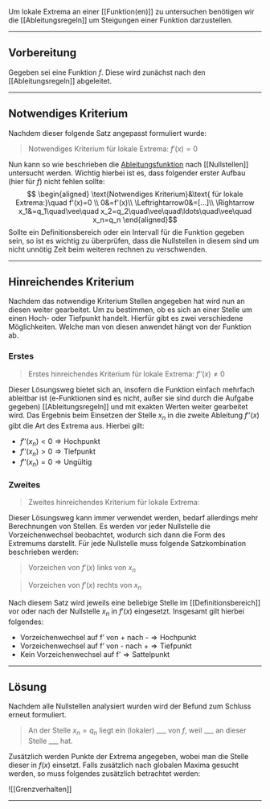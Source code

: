 Um lokale Extrema an einer [[Funktion(en)]] zu untersuchen benötigen wir die [[Ableitungsregeln]] um Steigungen einer Funktion darzustellen.

---
## Vorbereitung
Gegeben sei eine Funktion $f$. Diese wird zunächst nach den [[Ableitungsregeln]] abgeleitet.

---
## Notwendiges Kriterium
Nachdem dieser folgende Satz angepasst formuliert wurde:
> Notwendiges Kriterium für lokale Extrema: $f'(x)=0$

Nun kann so wie beschrieben die [Ableitungsfunktion](Ableitung.md) nach [[Nullstellen]] untersucht werden. Wichtig hierbei ist es, dass folgender erster Aufbau (hier für $f$) nicht fehlen sollte:
$$ \begin{aligned}
\text{Notwendiges Kriterium}&\text{ für lokale Extrema:}\quad f'(x)=0 \\
0&=f'(x)\\
\Leftrightarrow0&=[...]\\
\Rightarrow x_1&=q_1\quad\vee\quad x_2=q_2\quad\vee\quad\ldots\quad\vee\quad x_n=q_n
\end{aligned}$$
Sollte ein Definitionsbereich oder ein Intervall für die Funktion gegeben sein, so ist es wichtig zu überprüfen, dass die Nullstellen in diesem sind um nicht unnötig Zeit beim weiteren rechnen zu verschwenden.

---
## Hinreichendes Kriterium
Nachdem das notwendige Kriterium Stellen angegeben hat wird nun an diesen weiter gearbeitet.
Um zu bestimmen, ob es sich an einer Stelle um einen Hoch- oder Tiefpunkt handelt.
Hierfür gibt es zwei verschiedene Möglichkeiten. Welche man von diesen anwendet hängt von der Funktion ab.
### Erstes
> Erstes hinreichendes Kriterium für lokale Extrema: $f''(x)\neq0$

Dieser Lösungsweg bietet sich an, insofern die Funktion einfach mehrfach ableitbar ist (e-Funktionen sind es nicht, außer sie sind durch die Aufgabe gegeben) [[Ableitungsregeln]] und mit exakten Werten weiter gearbeitet wird.
Das Ergebnis beim Einsetzen der Stelle $x_n$ in die zweite Ableitung $f''(x)$ gibt die Art des Extrema aus. Hierbei gilt:
- $f''(x_n)<0\Rightarrow \text{Hochpunkt}$
- $f''(x_n)>0\Rightarrow \text{Tiefpunkt}$
- $f''(x_n)=0\Rightarrow \text{Ungültig}$
### Zweites
>  Zweites hinreichendes Kriterium für lokale Extrema:

Dieser Lösungsweg kann immer verwendet werden, bedarf allerdings mehr Berechnungen von Stellen.
Es werden vor jeder Nullstelle die Vorzeichenwechsel beobachtet, wodurch sich dann die Form des Extremums darstellt.
Für jede Nullstelle muss folgende Satzkombination beschrieben werden:
> Vorzeichen von $f'(x)$ links von $x_n$

> Vorzeichen von $f'(x)$ rechts von $x_n$

Nach diesem Satz wird jeweils eine beliebige Stelle im [[Definitionsbereich]] vor oder nach der Nullstelle $x_n$ in $f'(x)$ eingesetzt. Insgesamt gilt hierbei folgendes:
- $\text{Vorzeichenwechsel auf f' von + nach -} \Rightarrow\text{Hochpunkt}$
- $\text{Vorzeichenwechsel auf f' von - nach +} \Rightarrow\text{Tiefpunkt}$
- $\text{Kein Vorzeichenwechsel auf f'} \Rightarrow\text{Sattelpunkt}$

---
## Lösung
Nachdem alle Nullstellen analysiert wurden wird der Befund zum Schluss erneut formuliert.
>An der Stelle $x_n=q_n$ liegt ein (lokaler) ___ von $f$,
>weil ___ an dieser Stelle ___ hat.

Zusätzlich werden Punkte der Extrema angegeben, wobei man die Stelle dieser in $f(x)$ einsetzt.
Falls zusätzlich nach globalen Maxima gesucht werden, so muss folgendes zusätzlich betrachtet werden:

![[Grenzverhalten]]

---